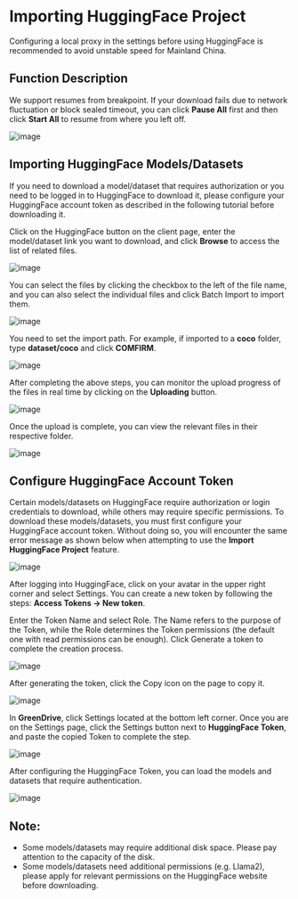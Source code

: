 # Importing HuggingFace Project
Configuring a local proxy in the settings before using HuggingFace is recommended to avoid unstable speed for Mainland China.
## Function Description
We support resumes from breakpoint. If your download fails due to network fluctuation or block sealed timeout, you can click  **Pause All** first and then click **Start All** to resume from where you left off.

![image](https://github.com/greendrive/greendrive/assets/150257109/d353dc28-70dc-4812-a75b-0e949de62a12)

## Importing HuggingFace Models/Datasets
If you need to download a model/dataset that requires authorization or you need to be logged in to HuggingFace to download it, please configure your HuggingFace account token as described in the following tutorial before downloading it.

Click on the HuggingFace button on the client page, enter the model/dataset link you want to download, and click **Browse** to access the list of related files.

![image](https://github.com/greendrive/greendrive/assets/150257109/3fb711e9-8e8f-43b7-9813-29bb52f51a5c)

You can select the files by clicking the checkbox to the left of the file name, and you can also select the individual files and click Batch Import to import them.

![image](https://github.com/greendrive/greendrive/assets/150257109/6dd858dd-8fed-4ea9-b9b6-98610820a73e)

You need to set the import path. For example, if imported to a **coco** folder, type **dataset/coco** and click **COMFIRM**.

![image](https://github.com/greendrive/greendrive/assets/150257109/d419210f-d6d4-40be-b49c-c2b1e0b13636)

After completing the above steps, you can monitor the upload progress of the files in real time by clicking on the **Uploading** button.

![image](https://github.com/greendrive/greendrive/assets/150257109/270be3a1-d533-4c06-997f-519e6bfa6cfb)

Once the upload is complete, you can view the relevant files in their respective folder.

![image](https://github.com/greendrive/greendrive/assets/150257109/9ab2c729-5ef8-46fa-9e66-776a57110e7e)

## Configure HuggingFace Account Token
Certain models/datasets on HuggingFace require authorization or login credentials to download, while others may require specific permissions. To download these models/datasets, you must first configure your HuggingFace account token. Without doing so, you will encounter the same error message as shown below when attempting to use the **Import HuggingFace Project** feature.

![image](https://github.com/greendrive/greendrive/assets/150257109/287f7797-a453-47da-87a7-946179b4ef3f)

After logging into HuggingFace, click on your avatar in the upper right corner and select Settings.
You can create a new token by following the steps: **Access Tokens -> New token**.

Enter the Token Name and select Role. The Name refers to the purpose of the Token, while the Role determines the Token permissions (the default one with read permissions can be enough). Click Generate a token to complete the creation process.

![image](https://github.com/greendrive/greendrive/assets/150257109/cfcaccd0-19ef-4d9e-9018-596fd97baad2)

After generating the token, click the Copy icon on the page to copy it.

![image](https://github.com/greendrive/greendrive/assets/150257109/03fc6de9-6dbb-4f72-aa6e-55815a0e08da)

In **GreenDrive**, click Settings located at the bottom left corner. Once you are on the Settings page, click the Settings button next to **HuggingFace Token**, and paste the copied Token to complete the step.

![image](https://github.com/greendrive/greendrive/assets/150257109/a6a46abf-e61e-47de-90ff-4804bfdf4a46)

After configuring the HuggingFace Token, you can load the models and datasets that require authentication.

![image](https://github.com/greendrive/greendrive/assets/150257109/e693b315-6d55-4199-8a4c-58e466ab9058)

## Note:
- Some models/datasets may require additional disk space. Please pay attention to the capacity of the disk.
- Some models/datasets need additional permissions (e.g. Llama2), please apply for relevant permissions on the HuggingFace website before downloading.


